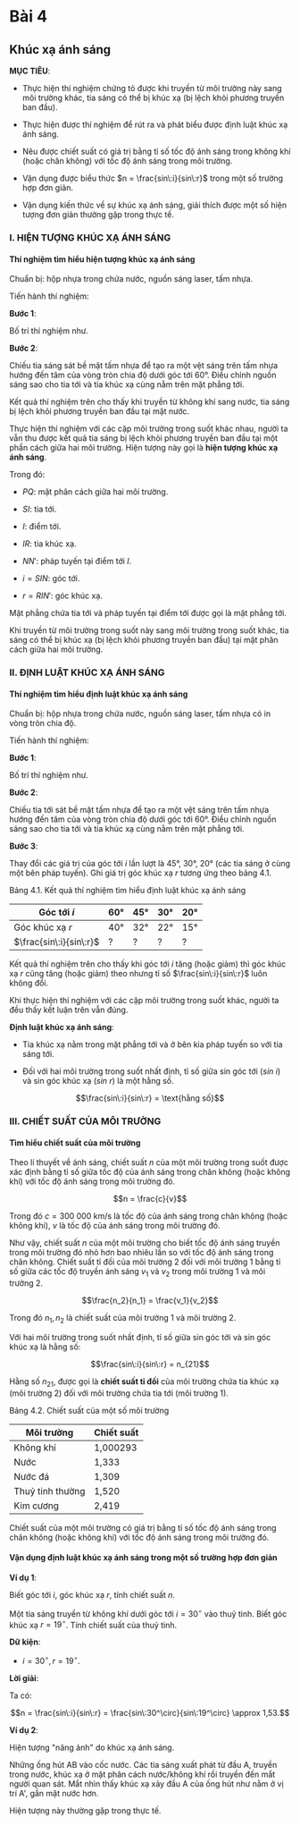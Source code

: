 # Bài 4
## Khúc xạ ánh sáng

**MỤC TIÊU**:

*   Thực hiện thí nghiệm chứng tỏ được khi truyền từ môi trường này sang môi trường khác, tia sáng có thể bị khúc xạ (bị lệch khỏi phương truyền ban đầu).

*   Thực hiện được thí nghiệm để rút ra và phát biểu được định luật khúc xạ ánh sáng.

*   Nêu được chiết suất có giá trị bằng tỉ số tốc độ ánh sáng trong không khí (hoặc chân không) với tốc độ ánh sáng trong môi trường.

*   Vận dụng được biểu thức $n = \frac{sin\:i}{sin\:r}$ trong một số trường hợp đơn giản.

*   Vận dụng kiến thức về sự khúc xạ ánh sáng, giải thích được một số hiện tượng đơn giản thường gặp trong thực tế.

### I. HIỆN TƯỢNG KHÚC XẠ ÁNH SÁNG

#### Thí nghiệm tìm hiểu hiện tượng khúc xạ ánh sáng

Chuẩn bị: hộp nhựa trong chứa nước, nguồn sáng laser, tấm nhựa.

Tiến hành thí nghiệm:

**Bước 1**:

Bố trí thí nghiệm như.

**Bước 2**:

Chiếu tia sáng sát bề mặt tấm nhựa để tạo ra một vệt sáng trên tấm nhựa hướng đến tâm của vòng tròn chia độ dưới góc tới 60°. Điều chỉnh nguồn sáng sao cho tia tới và tia khúc xạ cùng nằm trên mặt phẳng tới.

Kết quả thí nghiệm trên cho thấy khi truyền từ không khí sang nước, tia sáng bị lệch khỏi phương truyền ban đầu tại mặt nước.

Thực hiện thí nghiệm với các cặp môi trường trong suốt khác nhau, người ta vẫn thu được kết quả tia sáng bị lệch khỏi phương truyền ban đầu tại một phần cách giữa hai môi trường. Hiện tượng này gọi là **hiện tượng khúc xạ ánh sáng**.

Trong đó:

*   $PQ$: mặt phân cách giữa hai môi trường.

*   $SI$: tia tới.

*   $I$: điểm tới.

*   $IR$: tia khúc xạ.

*   $NN'$: pháp tuyến tại điểm tới $I$.

*   $i = SIN$: góc tới.

*   $r = RIN'$: góc khúc xạ.

Mặt phẳng chứa tia tới và pháp tuyến tại điểm tới được gọi là mặt phẳng tới.

Khi truyền từ môi trường trong suốt này sang môi trường trong suốt khác, tia sáng có thể bị khúc xạ (bị lệch khỏi phương truyền ban đầu) tại mặt phân cách giữa hai môi trường.

### II. ĐỊNH LUẬT KHÚC XẠ ÁNH SÁNG

#### Thí nghiệm tìm hiểu định luật khúc xạ ánh sáng

Chuẩn bị: hộp nhựa trong chứa nước, nguồn sáng laser, tấm nhựa có in vòng tròn chia độ.

Tiến hành thí nghiệm:

**Bước 1**:

Bố trí thí nghiệm như.

**Bước 2**:

Chiếu tia tới sát bề mặt tấm nhựa để tạo ra một vệt sáng trên tấm nhựa hướng đến tâm của vòng tròn chia độ dưới góc tới 60°. Điều chỉnh nguồn sáng sao cho tia tới và tia khúc xạ cùng nằm trên mặt phẳng tới.

**Bước 3**:

Thay đổi các giá trị của góc tới $i$ lần lượt là 45°, 30°, 20° (các tia sáng ở cùng một bên pháp tuyến). Ghi giá trị góc khúc xạ $r$ tương ứng theo bảng 4.1.

Bảng 4.1. Kết quả thí nghiệm tìm hiểu định luật khúc xạ ánh sáng

| Góc tới $i$ | 60° | 45° | 30° | 20° |
|---|---|---|---|---|
| Góc khúc xạ $r$ | 40° | 32° | 22° | 15° |
| $\frac{sin\:i}{sin\:r}$ | ? | ? | ? | ? |

Kết quả thí nghiệm trên cho thấy khi góc tới $i$ tăng (hoặc giảm) thì góc khúc xạ $r$ cũng tăng (hoặc giảm) theo nhưng tỉ số $\frac{sin\:i}{sin\:r}$ luôn không đổi.

Khi thực hiện thí nghiệm với các cặp môi trường trong suốt khác, người ta đều thấy kết luận trên vẫn đúng.

**Định luật khúc xạ ánh sáng**:

*   Tia khúc xạ nằm trong mặt phẳng tới và ở bên kia pháp tuyến so với tia sáng tới.

*   Đối với hai môi trường trong suốt nhất định, tỉ số giữa sin góc tới ($sin\:i$) và sin góc khúc xạ ($sin\:r$) là một hằng số.

$$\frac{sin\:i}{sin\:r} = \text{hằng số}$$

### III. CHIẾT SUẤT CỦA MÔI TRƯỜNG

#### Tìm hiểu chiết suất của môi trường

Theo lí thuyết về ánh sáng, chiết suất $n$ của một môi trường trong suốt được xác định bằng tỉ số giữa tốc độ của ánh sáng trong chân không (hoặc không khí) với tốc độ ánh sáng trong môi trường đó.

$$n = \frac{c}{v}$$

Trong đó $c = 300\:000\: \text{km/s}$ là tốc độ của ánh sáng trong chân không (hoặc không khí), $v$ là tốc độ của ánh sáng trong môi trường đó.

Như vậy, chiết suất $n$ của một môi trường cho biết tốc độ ánh sáng truyền trong môi trường đó nhỏ hơn bao nhiêu lần so với tốc độ ánh sáng trong chân không. Chiết suất tỉ đối của môi trường 2 đối với môi trường 1 bằng tỉ số giữa các tốc độ truyền ánh sáng $v_1$ và $v_2$ trong môi trường 1 và môi trường 2.

$$\frac{n_2}{n_1} = \frac{v_1}{v_2}$$

Trong đó $n_1, n_2$ là chiết suất của môi trường 1 và môi trường 2.

Với hai môi trường trong suốt nhất định, tỉ số giữa sin góc tới và sin góc khúc xạ là hằng số:

$$\frac{sin\:i}{sin\:r} = n_{21}$$

Hằng số $n_{21}$, được gọi là **chiết suất tỉ đối** của môi trường chứa tia khúc xạ (môi trường 2) đối với môi trường chứa tia tới (môi trường 1).

Bảng 4.2. Chiết suất của một số môi trường

| Môi trường | Chiết suất |
|---|---|
| Không khí | 1,000293 |
| Nước | 1,333 |
| Nước đá | 1,309 |
| Thuỷ tinh thường | 1,520 |
| Kim cương | 2,419 |

Chiết suất của một môi trường có giá trị bằng tỉ số tốc độ ánh sáng trong chân không (hoặc không khí) với tốc độ ánh sáng trong môi trường đó.

#### Vận dụng định luật khúc xạ ánh sáng trong một số trường hợp đơn giản

**Ví dụ 1**:

Biết góc tới $i$, góc khúc xạ $r$, tính chiết suất $n$.

Một tia sáng truyền từ không khí dưới góc tới $i = 30^\circ$ vào thuỷ tinh. Biết góc khúc xạ $r = 19^\circ$. Tính chiết suất của thuỷ tinh.

**Dữ kiện**:

*   $i = 30^\circ, r = 19^\circ$.

**Lời giải**:

Ta có:

$$n = \frac{sin\:i}{sin\:r} = \frac{sin\:30^\circ}{sin\:19^\circ} \approx 1,53.$$

**Ví dụ 2**:

Hiện tượng "nâng ảnh" do khúc xạ ánh sáng.

Những ống hút AB vào cốc nước. Các tia sáng xuất phát từ đầu A, truyền trong nước, khúc xạ ở mặt phân cách nước/không khí rồi truyền đến mắt người quan sát. Mắt nhìn thấy khúc xạ xảy đầu A của ống hút như nằm ở vị trí A', gần mặt nước hơn.

Hiện tượng này thường gặp trong thực tế.

